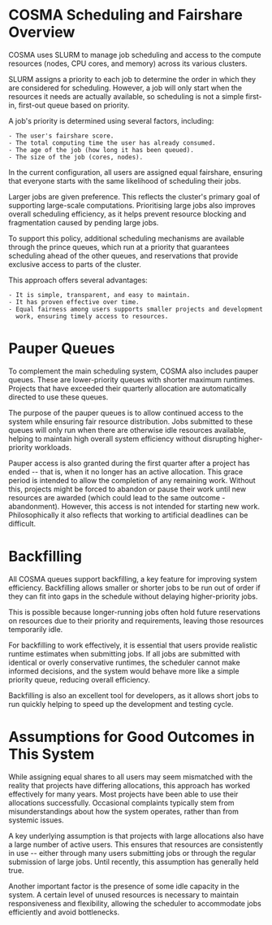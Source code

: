 # COSMA Scheduling and Fairshare Overview

COSMA uses SLURM to manage job scheduling and access to the compute resources
(nodes, CPU cores, and memory) across its various clusters.

SLURM assigns a priority to each job to determine the order in which they are
considered for scheduling. However, a job will only start when the resources
it needs are actually available, so scheduling is not a simple first-in,
first-out queue based on priority.

A job's priority is determined using several factors, including:

    - The user's fairshare score.
    - The total computing time the user has already consumed.
    - The age of the job (how long it has been queued).
    - The size of the job (cores, nodes).

In the current configuration, all users are assigned equal fairshare, ensuring
that everyone starts with the same likelihood of scheduling their jobs.

Larger jobs are given preference. This reflects the cluster's primary goal of
supporting large-scale computations. Prioritising large jobs also improves
overall scheduling efficiency, as it helps prevent resource blocking and
fragmentation caused by pending large jobs.

To support this policy, additional scheduling mechanisms are available through
the prince queues, which run at a priority that guarantees scheduling ahead of
the other queues, and reservations that provide exclusive access to parts of
the cluster.

This approach offers several advantages:

    - It is simple, transparent, and easy to maintain.
    - It has proven effective over time.
    - Equal fairness among users supports smaller projects and development
      work, ensuring timely access to resources.

# Pauper Queues

To complement the main scheduling system, COSMA also includes pauper
queues. These are lower-priority queues with shorter maximum
runtimes. Projects that have exceeded their quarterly allocation are
automatically directed to use these queues.

The purpose of the pauper queues is to allow continued access to the system
while ensuring fair resource distribution. Jobs submitted to these queues will
only run when there are otherwise idle resources available, helping to
maintain high overall system efficiency without disrupting higher-priority
workloads.

Pauper access is also granted during the first quarter after a project has
ended -- that is, when it no longer has an active allocation. This grace
period is intended to allow the completion of any remaining work. Without
this, projects might be forced to abandon or pause their work until new
resources are awarded (which could lead to the same outcome -
abandonment). However, this access is not intended for starting new
work. Philosophically it also reflects that working to artificial deadlines
can be difficult.

# Backfilling


All COSMA queues support backfilling, a key feature for improving system
efficiency. Backfilling allows smaller or shorter jobs to be run out of order
if they can fit into gaps in the schedule without delaying higher-priority
jobs.

This is possible because longer-running jobs often hold future reservations on
resources due to their priority and requirements, leaving those resources
temporarily idle.

For backfilling to work effectively, it is essential that users provide
realistic runtime estimates when submitting jobs. If all jobs are submitted
with identical or overly conservative runtimes, the scheduler cannot make
informed decisions, and the system would behave more like a simple priority
queue, reducing overall efficiency.

Backfilling is also an excellent tool for developers, as it allows short jobs
to run quickly helping to speed up the development and testing cycle.


# Assumptions for Good Outcomes in This System


While assigning equal shares to all users may seem mismatched with the reality
that projects have differing allocations, this approach has worked effectively
for many years. Most projects have been able to use their allocations
successfully. Occasional complaints typically stem from misunderstandings
about how the system operates, rather than from systemic issues.

A key underlying assumption is that projects with large allocations also have
a large number of active users. This ensures that resources are consistently
in use -- either through many users submitting jobs or through the regular
submission of large jobs. Until recently, this assumption has generally held
true.

Another important factor is the presence of some idle capacity in the
system. A certain level of unused resources is necessary to maintain
responsiveness and flexibility, allowing the scheduler to accommodate jobs
efficiently and avoid bottlenecks.

